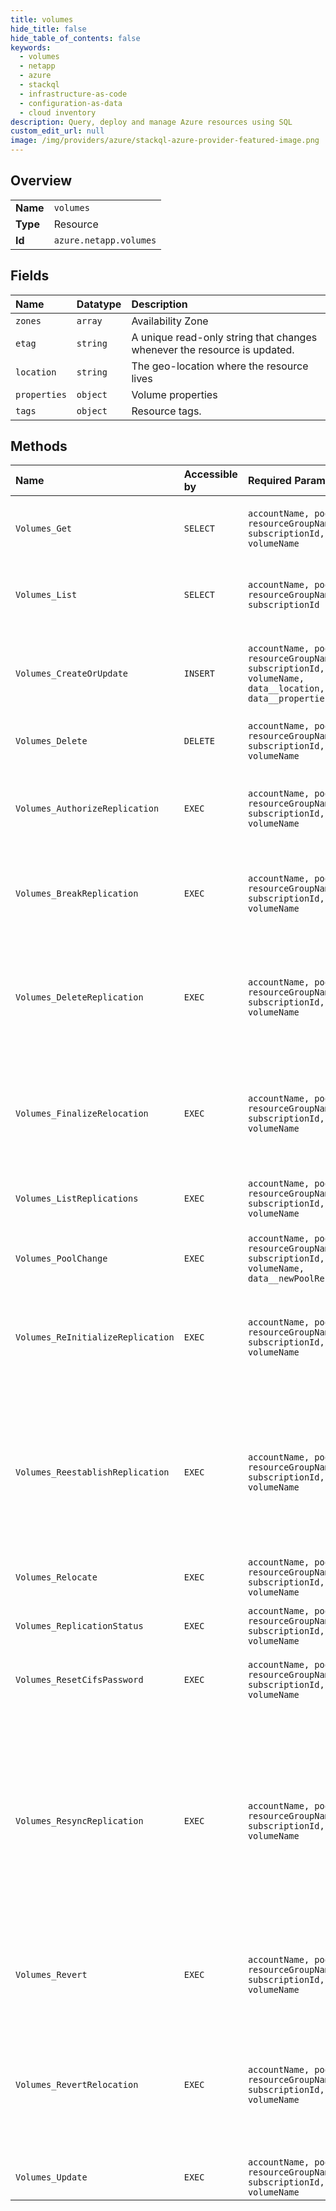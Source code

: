 ```yaml
---
title: volumes
hide_title: false
hide_table_of_contents: false
keywords:
  - volumes
  - netapp
  - azure    
  - stackql
  - infrastructure-as-code
  - configuration-as-data
  - cloud inventory
description: Query, deploy and manage Azure resources using SQL
custom_edit_url: null
image: /img/providers/azure/stackql-azure-provider-featured-image.png
---
```

  
    

## Overview
<table><tbody>
<tr><td><b>Name</b></td><td><code>volumes</code></td></tr>
<tr><td><b>Type</b></td><td>Resource</td></tr>
<tr><td><b>Id</b></td><td><code>azure.netapp.volumes</code></td></tr>
</tbody></table>

## Fields
| Name | Datatype | Description |
|:-----|:---------|:------------|
| `zones` | `array` | Availability Zone |
| `etag` | `string` | A unique read-only string that changes whenever the resource is updated. |
| `location` | `string` | The geo-location where the resource lives |
| `properties` | `object` | Volume properties |
| `tags` | `object` | Resource tags. |
## Methods
| Name | Accessible by | Required Params | Description |
|:-----|:--------------|:----------------|:------------|
| `Volumes_Get` | `SELECT` | `accountName, poolName, resourceGroupName, subscriptionId, volumeName` | Get the details of the specified volume |
| `Volumes_List` | `SELECT` | `accountName, poolName, resourceGroupName, subscriptionId` | List all volumes within the capacity pool |
| `Volumes_CreateOrUpdate` | `INSERT` | `accountName, poolName, resourceGroupName, subscriptionId, volumeName, data__location, data__properties` | Create or update the specified volume within the capacity pool |
| `Volumes_Delete` | `DELETE` | `accountName, poolName, resourceGroupName, subscriptionId, volumeName` | Delete the specified volume |
| `Volumes_AuthorizeReplication` | `EXEC` | `accountName, poolName, resourceGroupName, subscriptionId, volumeName` | Authorize the replication connection on the source volume |
| `Volumes_BreakReplication` | `EXEC` | `accountName, poolName, resourceGroupName, subscriptionId, volumeName` | Break the replication connection on the destination volume |
| `Volumes_DeleteReplication` | `EXEC` | `accountName, poolName, resourceGroupName, subscriptionId, volumeName` | Delete the replication connection on the destination volume, and send release to the source replication |
| `Volumes_FinalizeRelocation` | `EXEC` | `accountName, poolName, resourceGroupName, subscriptionId, volumeName` | Finalizes the relocation of the volume and cleans up the old volume. |
| `Volumes_ListReplications` | `EXEC` | `accountName, poolName, resourceGroupName, subscriptionId, volumeName` | List all replications for a specified volume |
| `Volumes_PoolChange` | `EXEC` | `accountName, poolName, resourceGroupName, subscriptionId, volumeName, data__newPoolResourceId` | Moves volume to another pool |
| `Volumes_ReInitializeReplication` | `EXEC` | `accountName, poolName, resourceGroupName, subscriptionId, volumeName` | Re-Initializes the replication connection on the destination volume |
| `Volumes_ReestablishReplication` | `EXEC` | `accountName, poolName, resourceGroupName, subscriptionId, volumeName` | Re-establish a previously deleted replication between 2 volumes that have a common ad-hoc or policy-based snapshots |
| `Volumes_Relocate` | `EXEC` | `accountName, poolName, resourceGroupName, subscriptionId, volumeName` | Relocates volume to a new stamp |
| `Volumes_ReplicationStatus` | `EXEC` | `accountName, poolName, resourceGroupName, subscriptionId, volumeName` | Get the status of the replication |
| `Volumes_ResetCifsPassword` | `EXEC` | `accountName, poolName, resourceGroupName, subscriptionId, volumeName` | Reset cifs password from volume |
| `Volumes_ResyncReplication` | `EXEC` | `accountName, poolName, resourceGroupName, subscriptionId, volumeName` | Resync the connection on the destination volume. If the operation is ran on the source volume it will reverse-resync the connection and sync from destination to source. |
| `Volumes_Revert` | `EXEC` | `accountName, poolName, resourceGroupName, subscriptionId, volumeName` | Revert a volume to the snapshot specified in the body |
| `Volumes_RevertRelocation` | `EXEC` | `accountName, poolName, resourceGroupName, subscriptionId, volumeName` | Reverts the volume relocation process, cleans up the new volume and starts using the former-existing volume. |
| `Volumes_Update` | `EXEC` | `accountName, poolName, resourceGroupName, subscriptionId, volumeName` | Patch the specified volume |
